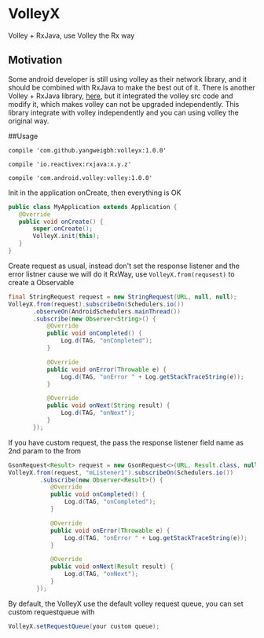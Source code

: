 # VolleyX
Volley + RxJava, use Volley the Rx way

## Motivation
Some android developer is still using volley as their network library, and it should be combined with RxJava to make the best out of it. There is another Volley + RxJava library, [here](https://github.com/kymjs/RxVolley), but it integrated the volley src code and modify it, which makes volley can not be upgraded independently. This library integrate with volley independently and you can using volley the original way.

##Usage

 `compile 'com.github.yangweigbh:volleyx:1.0.0'`
 
 `compile 'io.reactivex:rxjava:x.y.z'`
 
 `compile 'com.android.volley:volley:1.0.0'`
 
 Init in the application onCreate, then everything is OK
 
 ```java
public class MyApplication extends Application {
    @Override
    public void onCreate() {
        super.onCreate();
        VolleyX.init(this);
    }
}
 ```
 Create request as usual, instead don't set the response listener and the error listner cause we will do it RxWay, use `VolleyX.from(requsest)` to create a Observable
 
 ```java
final StringRequest request = new StringRequest(URL, null, null);
VolleyX.from(request).subscribeOn(Schedulers.io())
        .observeOn(AndroidSchedulers.mainThread())
        .subscribe(new Observer<String>() {
            @Override
            public void onCompleted() {
                Log.d(TAG, "onCompleted");
            }

            @Override
            public void onError(Throwable e) {
                Log.d(TAG, "onError " + Log.getStackTraceString(e));
            }

            @Override
            public void onNext(String result) {
                Log.d(TAG, "onNext");
            }
        });
 ```
 
 If you have custom request, the pass the response listener field name as 2nd param to the from
 
```java
GsonRequest<Result> request = new GsonRequest<>(URL, Result.class, null, null);
VolleyX.from(request, "mListener1").subscribeOn(Schedulers.io())
         .subscribe(new Observer<Result>() {
            @Override
            public void onCompleted() {
                Log.d(TAG, "onCompleted");
            }

            @Override
            public void onError(Throwable e) {
                Log.d(TAG, "onError " + Log.getStackTraceString(e));
            }

            @Override
            public void onNext(Result result) {
                Log.d(TAG, "onNext");
            }
        });
```
 By default, the VolleyX use the default volley request queue, you can set custom requestqueue with
 
 ```java
 VolleyX.setRequestQueue(your custom queue);
 ```
 
